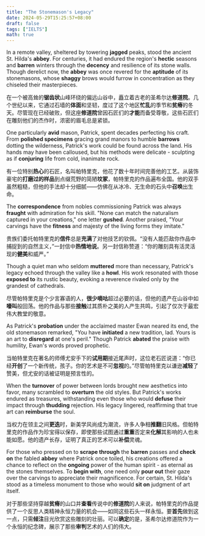 ```yaml
---
title: "The Stonemason's Legacy"
date: 2024-05-29T15:25:57+08:00
draft: false
tags: ["IELTS"]
math: true
---
```


In a remote valley, sheltered by towering **jagged** peaks, stood the ancient St. Hilda's **abbey**. For centuries, it had endured the region's **hectic** seasons and **barren** winters through the **decency** and resilience of its stone walls. Though derelict now, the **abbey** was once revered for the **aptitude** of its stonemasons, whose **shaggy** brows would furrow in concentration as they chiseled their masterpieces.

在一个被高耸的**锯齿状**山峰环绕的偏远山谷中，矗立着古老的圣希尔达**修道院**。几个世纪以来，它通过石墙的**体面**和坚韧，度过了这个地区**忙乱**的季节和**贫瘠**的冬天。尽管现在已经破败，但这座**修道院**曾因石匠们的**才能**而备受尊敬，这些石匠们在雕刻他们的杰作时，浓密的眉毛总是紧锁。

One particularly **avid** mason, Patrick, spent decades perfecting his craft. From **polished specimens** gracing grand manors to humble **barrows** dotting the wilderness, Patrick's work could be found across the land.  His hands may have been calloused, but his methods were delicate -  sculpting as if **conjuring** life from cold, inanimate rock.

有一位特别**热心**的石匠，名叫帕特里克，他花了数十年时间完善他的工艺。从装饰豪宅的**打磨过的样品**到点缀荒野的简陋**坟冢**，帕特里克的作品遍布全国。他的双手虽然粗糙，但他的手法却十分细腻——仿佛在从冰冷、无生命的石头中**召唤**出生命。

The **correspondence** from nobles commissioning Patrick was always **fraught** with admiration for his skill. "None can match the naturalism captured in your creations," one letter **gushed**. Another praised, "Your carvings have the **fitness** and majesty of the living forms they imitate."

贵族们委托帕特里克的**信件**总是**充满**了对他技艺的钦佩。“没有人能匹敌你作品中捕捉到的自然主义，”一封信中**热情地说**。另一封信称赞道：“你的雕刻具有活灵活现的**健美**和威严。”

Though a quiet man who seldom **muttered** more than necessary, Patrick's legacy echoed through the valley like a **howl**. His work resonated with those **exposed to** its rustic beauty, evoking a reverence rivaled only by the grandest of cathedrals.

尽管帕特里克是个少言寡语的人，**很少嘀咕**超过必要的话，但他的遗产在山谷中如**嚎叫**般回荡。他的作品与那些**接触**过其质朴之美的人产生共鸣，引起了仅次于最宏伟大教堂的敬意。

As Patrick's **probation** under the acclaimed master Ewan neared its end, the old stonemason remarked, "You have **initiated** a new tradition, lad. Yours is an art to **disregard** at one's peril." Though Patrick **abated** the praise with humility, Ewan's words proved prophetic.

当帕特里克在著名的师傅尤安手下的**试用期**接近尾声时，这位老石匠说道：“你已经**开创**了一个新传统，孩子。你的艺术是不可**忽视**的。”尽管帕特里克以谦逊**减轻**了赞美，但尤安的话被证明是预言性的。

When the **turnover** of power between lords brought new aesthetics into favor, many scrambled to **overturn** the old styles. But Patrick's works endured as treasures, withstanding even those who would **defuse** their impact through **thudding** rejection. His legacy lingered, reaffirming that true art can **reimburse** the soul.

当权力在领主之间**更迭**时，新美学风尚成为潮流，许多人争相**推翻**旧风格。但帕特里克的作品作为珍宝得以保存，即使那些试图通过**重重**否定来**化解**其影响的人也未能如愿。他的遗产长存，证明了真正的艺术可以**补偿**灵魂。

For those who pressed on to **scrape through** the **barren** passes and **check on** the fabled **abbey** where Patrick once toiled, his creations offered a chance to reflect on the **ongoing** power of the human spirit - as eternal as the stones themselves. To **begin with**, one need only **pour out** their gaze over the carvings to appreciate their magnificence. For  certain, St. Hilda's stood as a timeless monument to those who would **sit on** judgment of art itself.

对于那些坚持穿越**贫瘠**的山口并**查看**传说中的**修道院**的人来说，帕特里克的作品提供了一个反思人类精神永恒力量的机会——如同这些石头一样永恒。要**首先**做到这一点，只需**倾注**目光欣赏这些雕刻的壮丽。可以**确定**的是，圣希尔达修道院作为一个永恒的纪念碑，展示了那些**审判**艺术的人们的伟大。
